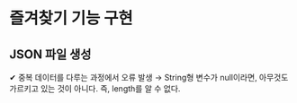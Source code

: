 # 즐겨찾기 기능 구현
## JSON 파일 생성
✔ 중복 데이터를 다루는 과정에서 오류 발생 → String형 변수가 null이라면, 아무것도 가르키고 있는 것이 아니다. 즉, length를 알 수 없다.
